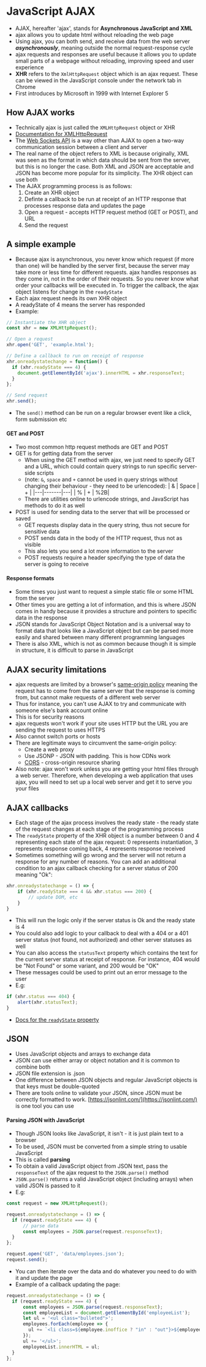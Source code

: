 # JavaScript AJAX
* AJAX, hereafter 'ajax', stands for **Asynchronous JavaScript and XML**
* ajax allows you to update html without reloading the web page
* Using ajax, you can both send, and receive data from the web server ***asynchronously***, meaning outside the normal request-response cycle
* ajax requests and responses are useful because it allows you to update small parts of a webpage without reloading, improving speed and user experience
* **XHR** refers to the `XmlHttpRequest` object which is an ajax request. These can be viewed in the JavaScript console under the network tab in Chrome
* First introduces by Microsoft in 1999 with Internet Explorer 5

## How AJAX works
* Technically ajax is just called the `XMLHttpRequest` object or XHR
* [Documentation for XMLHttpRequest](https://developer.mozilla.org/en-US/docs/Web/API/XMLHttpRequest)
* The [Web Sockets API](https://developer.mozilla.org/en-US/docs/Web/API/WebSockets_API) is a way other than AJAX to open a two-way communication session between a client and server
* The real name of the object refers to XML is because originally, XML was seen as the format in which data should be sent from the server, but this is no longer the case. Both XML and JSON are acceptable and JSON has become more popular for its simplicity. The XHR object can use both
* The AJAX programming process is as follows:
    1. Create an XHR object
    2. Definte a callback to be run at receipt of an HTTP response that processes response data and updates the page
    3. Open a request - accepts HTTP request method (GET or POST), and URL
    4. Send the request

## A simple example
* Because ajax is asynchronous, you never know which request (if more than one) will be handled by the server first, because the server may take more or less time for different requests. ajax handles responses as they come in, not in the order of their requests. So you never know what order your callbacks will be executed in. To trigger the callback, the ajax object listens for change in the `readyState`
* Each ajax request needs its own XHR object
* A readyState of 4 means the server has responded
* Example:

```js
// Instantiate the XHR object
const xhr = new XMLHttpRequest();

// Open a request
xhr.open('GET', 'example.html');

// Define a callback to run on receipt of response
xhr.onreadystatechange = function() {
  if (xhr.readyState === 4) {
    document.getElementById('ajax').innerHTML = xhr.responseText;
  }
};

// Send request
xhr.send();
```
* The `send()` method can be run on a regular browser event like a click, form submission etc

#### GET and POST
* Two most common http request methods are GET and POST
* GET is for getting data from the server
    * When using the GET method with ajax, we just need to specify GET and a URL, which could contain query strings to run specific server-side scripts
    * (note: `&`, `space` and `+` cannot be used in query strings without changing their behaviour - they need to be urlencoded):
    | & | Space | + |
    |---|-------|---|
    | % |   +   | %2B|
    * There are utilities online to urlencode strings, and JavaScript has methods to do it as well
* POST is used for sending data to the server that will be processed or saved
    * GET requests display data in the query string, thus not secure for sensitive data
    * POST sends data in the body of the HTTP request, thus not as visible
    * This also lets you send a lot more information to the server
    * POST requests require a header specifying the type of data the server is going to receive


#### Response formats
* Some times you just want to request a simple static file or some HTML from the server
* Other times you are getting a lot of information, and this is where JSON comes in handy because it provides a structure and pointers to specific data in the response
* JSON stands for JavaScript Object Notation and is a universal way to format data that looks like a JavaScript object but can be parsed more easily and shared between many different programming languages
* There is also XML, which is not as common because though it is simple in structure, it is difficult to parse in JavaScript

## AJAX security limitations
* ajax requests are limited by a browser's [same-origin policy](https://developer.mozilla.org/en-US/docs/Web/Security/Same-origin_policy) meaning the request has to come from the same server that the response is coming from, but cannot make requests of a different web server
* Thus for instance, you can't use AJAX to try and communicate with someone else's bank account online
* This is for security reasons
* ajax requests won't work if your site uses HTTP but the URL you are sending the request to uses HTTPS
* Also cannot switch ports or hosts
* There are legitimate ways to circumvent the same-origin policy:
    * Create a web proxy
    * Use JSONP - JSON with padding. This is how CDNs work  
    * [CORS](https://developer.mozilla.org/en-US/docs/Web/HTTP/CORS) - cross-origin resource sharing
* Also note: ajax won't work unless you are getting your html files through a web server. Therefore, when developing a web application that uses ajax, you will need to set up a local web server and get it to serve you your files

## AJAX callbacks
* Each stage of the ajax process involves the ready state - the ready state of the request changes at each stage of the programming process
* The `readyState` property of the XHR object is a number between 0 and 4 representing each state of the ajax request: 0 represents instantiation, 3 represents response coming back, 4 represents response received
* Sometimes something will go wrong and the server will not return a response for any number of reasons. You can add an additional condition to an ajax callback checking for a server status of 200 meaning "Ok":
```js
xhr.onreadystatechange = () => {
    if (xhr.readyState === 4 && xhr.status === 200) {
        // update DOM, etc
    }
}
```
* This will run the logic only if the server status is Ok and the ready state is 4
* You could also add logic to your callback to deal with a 404 or a 401 server status (not found, not authorized) and other server statuses as well
* You can also access the `statusText` property which contains the text for the current server status at receipt of response. For instance, 404 would be "Not Found" or some variant, and 200 would be "OK"
* These messages could be used to print out an error message to the user
* E.g:
```js
if (xhr.status === 404) {
    alert(xhr.statusText);
}
```
* [Docs for the `readyState` property](https://developer.mozilla.org/en-US/docs/Web/API/XMLHttpRequest/readyState)

## JSON
* Uses JavaScript objects and arrays to exchange data
* JSON can use either array or object notation and it is common to combine both
* JSON file extension is .json
* One difference between JSON objects and regular JavaScript objects is that keys must be double-quoted
* There are tools online to validate your JSON, since JSON must be correctly formatted to work. [https://jsonlint.com/](https://jsonlint.com/) is one tool you can use

#### Parsing JSON with JavaScript
* Though JSON looks like JavaScript, it isn't - it is just plain text to a browser
* To be used, JSON must be converted from a simple string to usable JavaScript
* This is called **parsing**
* To obtain a valid JavaScript object from JSON text, pass the `responseText` of the ajax request to the `JSON.parse()` method
* `JSON.parse()` returns a valid JavaScript object (including arrays) when valid JSON is passed to it
* E.g:

```js
const request = new XMLHttpRequest();

request.onreadystatechange = () => {
  if (request.readyState === 4) {
      // parse data
      const employees = JSON.parse(request.responseText);
  }
};

request.open('GET', 'data/employees.json');
request.send();
```
* You can then iterate over the data and do whatever you need to do with it and update the page
* Example of a callback updating the page:

```js
request.onreadystatechange = () => {
  if (request.readyState === 4) {
      const employees = JSON.parse(request.responseText);
      const employeeList = document.getElementById('employeeList');
      let ul = '<ul class="bulleted">';
      employees.forEach(employee => {
        ul += `<li class=${employee.inoffice ? "in" : "out"}>${employee.name}</li>`;
      });
      ul += '</ul>';
      employeeList.innerHTML = ul;
  }
};
```
